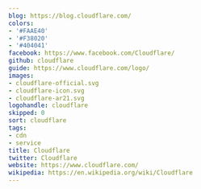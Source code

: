 ```yaml
---
blog: https://blog.cloudflare.com/
colors:
- '#FAAE40'
- '#F38020'
- '#404041'
facebook: https://www.facebook.com/Cloudflare/
github: cloudflare
guide: https://www.cloudflare.com/logo/
images:
- cloudflare-official.svg
- cloudflare-icon.svg
- cloudflare-ar21.svg
logohandle: cloudflare
skipped: 0
sort: cloudflare
tags:
- cdn
- service
title: Cloudflare
twitter: Cloudflare
website: https://www.cloudflare.com/
wikipedia: https://en.wikipedia.org/wiki/Cloudflare
---
```

